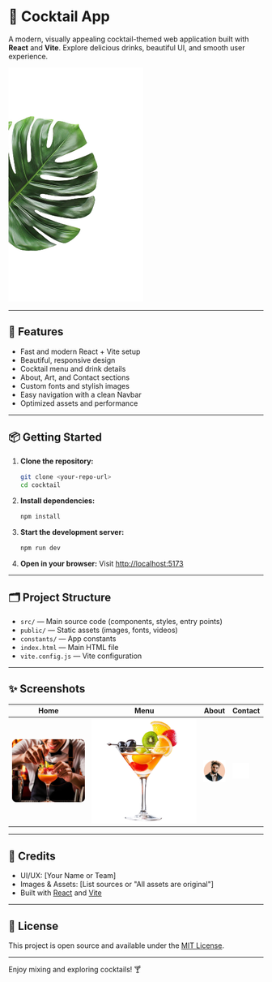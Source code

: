 # 🍹 Cocktail App

A modern, visually appealing cocktail-themed web application built with **React** and **Vite**. Explore delicious drinks, beautiful UI, and smooth user experience.

![Cocktail App Banner](public/images/hero-left-leaf.png)

---

## 🚀 Features

- Fast and modern React + Vite setup
- Beautiful, responsive design
- Cocktail menu and drink details
- About, Art, and Contact sections
- Custom fonts and stylish images
- Easy navigation with a clean Navbar
- Optimized assets and performance

---

## 📦 Getting Started

1. **Clone the repository:**
   ```sh
   git clone <your-repo-url>
   cd cocktail
   ```
2. **Install dependencies:**
   ```sh
   npm install
   ```
3. **Start the development server:**
   ```sh
   npm run dev
   ```
4. **Open in your browser:**
   Visit [http://localhost:5173](http://localhost:5173)

---

## 🗂️ Project Structure

- `src/` — Main source code (components, styles, entry points)
- `public/` — Static assets (images, fonts, videos)
- `constants/` — App constants
- `index.html` — Main HTML file
- `vite.config.js` — Vite configuration

---

## ✨ Screenshots

| Home                            | Menu                              | About                                | Contact                          |
| ------------------------------- | --------------------------------- | ------------------------------------ | -------------------------------- |
| ![Home](public/images/abt1.png) | ![Menu](public/images/drink1.png) | ![About](public/images/profile1.png) | ![Contact](public/images/fb.png) |

---

## 🙏 Credits

- UI/UX: [Your Name or Team]
- Images & Assets: [List sources or "All assets are original"]
- Built with [React](https://react.dev/) and [Vite](https://vitejs.dev/)

---

## 📄 License

This project is open source and available under the [MIT License](LICENSE).

---

Enjoy mixing and exploring cocktails! 🍸
